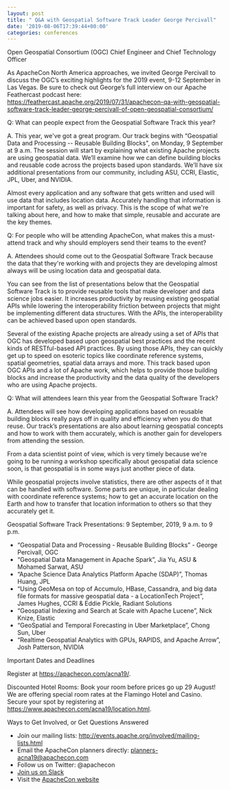 ```yaml
---
layout: post
title: " Q&A with Geospatial Software Track Leader George Percivall"
date: '2019-08-06T17:39:44+00:00'
categories: conferences
---
```

Open Geospatial Consortium (OGC) Chief Engineer and Chief Technology Officer
 
As ApacheCon North America approaches, we invited George Percivall to discuss the OGC’s exciting highlights for the 2019 event, 9-12 September in Las Vegas. Be sure to check out George’s full interview on our Apache Feathercast podcast here: <a href="https://feathercast.apache.org/2019/07/31/apachecon-qa-with-geospatial-software-track-leader-george-percivall-of-open-geospatial-consortium/">https://feathercast.apache.org/2019/07/31/apachecon-qa-with-geospatial-software-track-leader-george-percivall-of-open-geospatial-consortium/</a>
 
Q: What can people expect from the Geospatial Software Track this year?

A. This year, we've got a great program. Our track begins with “Geospatial Data and Processing -- Reusable Building Blocks", on Monday, 9 September at 9 a.m. The session will start by explaining what existing Apache projects are using geospatial data. We’ll examine how we can define building blocks and reusable code across the projects based upon standards. We’ll have six additional presentations from our community, including ASU, CCRI, Elastic, JPL, Uber, and NVIDIA.
 
Almost every application and any software that gets written and used will use data that includes location data. Accurately handling that information is important for safety, as well as privacy. This is the scope of what we're talking about here, and how to make that simple, reusable and accurate are the key themes.
 
Q: For people who will be attending ApacheCon, what makes this a must-attend track and why should employers send their teams to the event?

A. Attendees should come out to the Geospatial Software Track because the data that they're working with and projects they are developing almost always will be using location data and geospatial data.
 
You can see from the list of presentations below that the Geospatial Software Track is to provide reusable tools that make developer and data science jobs easier. It increases productivity by reusing existing geospatial APIs while lowering the interoperability friction between projects that might be implementing different data structures. With the APIs, the interoperability can be achieved based upon open standards.
 
Several of the existing Apache projects are already using a set of APIs that OGC has developed based upon geospatial best practices and the recent kinds of RESTful-based API practices. By using those APIs, they can quickly get up to speed on esoteric topics like coordinate reference systems, spatial geometries, spatial data arrays and more. This track based upon OGC APIs and a lot of Apache work, which helps to provide those building blocks and increase the productivity and the data quality of the developers who are using Apache projects.
 
Q: What will attendees learn this year from the Geospatial Software Track?

A. Attendees will see how developing applications based on reusable building blocks really pays off in quality and efficiency when you do that reuse. Our track’s presentations are also about learning geospatial concepts and how to work with them accurately, which is another gain for developers from attending the session.
 
From a data scientist point of view, which is very timely because we're going to be running a workshop specifically about geospatial data science soon, is that geospatial is in some ways just another piece of data.
 
While geospatial projects involve statistics, there are other aspects of it that can be handled with software. Some parts are unique, in particular dealing with coordinate reference systems; how to get an accurate location on the Earth and how to transfer that location information to others so that they accurately get it.
 
Geospatial Software Track Presentations: 9 September, 2019, 9 a.m. to 9 p.m.

* “Geospatial Data and Processing - Reusable Building Blocks” - George Percivall, OGC
* “Geospatial Data Management in Apache Spark”, Jia Yu, ASU & Mohamed Sarwat, ASU
* “Apache Science Data Analytics Platform Apache (SDAP)”, Thomas Huang, JPL
* “Using GeoMesa on top of Accumulo, HBase, Cassandra, and big data file formats for massive geospatial data - a LocationTech Project”, James Hughes, CCRI & Eddie Pickle, Radiant Solutions
* “Geospatial Indexing and Search at Scale with Apache Lucene”, Nick Knize, Elastic
* “GeoSpatial and Temporal Forecasting in Uber Marketplace”, Chong Sun, Uber
* “Realtime Geospatial Analytics with GPUs, RAPIDS, and Apache Arrow”, Josh Patterson, NVIDIA
 
Important Dates and Deadlines

Register at <a href="https://apachecon.com/acna19/">https://apachecon.com/acna19/</a>.

Discounted Hotel Rooms: Book your room before prices go up 29 August! We are offering special room rates at the Flamingo Hotel and Casino. Secure your spot by registering at <a href="https://www.apachecon.com/acna19/location.html">https://www.apachecon.com/acna19/location.html</a>.
 
Ways to Get Involved, or Get Questions Answered

* Join our mailing lists: <a href="http://events.apache.org/involved/mailing-lists.html">http://events.apache.org/involved/mailing-lists.html</a>
* Email the ApacheCon planners directly: planners-acna19@apachecon.com
* Follow us on Twitter: @apachecon
* <a href="https://s.apache.org/apachecon-slack">Join us on Slack</a>
* Visit the <a href="https://apachecon.com/acna19/">ApacheCon website</a>


 

